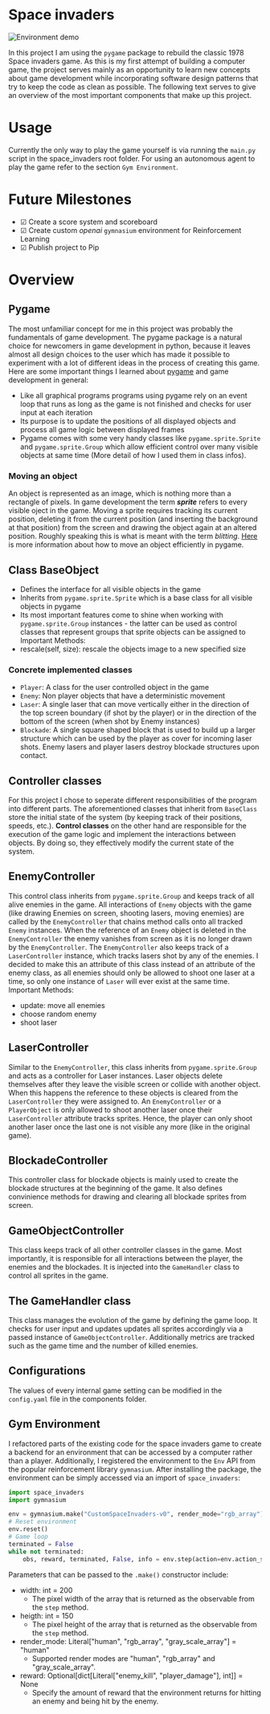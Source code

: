 # Space invaders

![Environment demo](demo_images.gif)

In this project I am using the `pygame` package to rebuild the classic 1978 Space invaders game. As this is my first attempt of building a computer game, the project serves mainly as an opportunity to learn new concepts about game development while incorporating software design patterns that try to keep the code as clean as possible. The following text serves to give an overview of the most important components that make up this project.

# Usage
Currently the only way to play the game yourself is via running the `main.py` script in the space_invaders root folder. For using an autonomous agent to play the game refer to the section `Gym Environment`.

# Future Milestones
- &#9745; Create a score system and scoreboard
- &#9745; Create custom *openai* `gymnasium` environment for Reinforcement Learning
- &#9745; Publish project to Pip

# Overview

## Pygame
The most unfamiliar concept for me in this project was probably the fundamentals of game development. The pygame package is a natural choice for newcomers in game development in python, because it leaves almost all design choices to the user which has made it possible to experiment with a lot of different ideas in the process of creating this game.
Here are some important things I learned about [pygame](https://www.pygame.org/docs/) and game development in general:
- Like all graphical programs programs using pygame rely on an event loop that runs as long as the game is not finished and checks for user input at each iteration
- Its purpose is to update the positions of all displayed objects and process all game logic between displayed frames
- Pygame comes with some very handy classes like `pygame.sprite.Sprite` and `pygame.sprite.Group` which allow efficient control over many visible objects at same time (More detail of how I used them in class infos). 

### Moving an object
An object is represented as an image, which is nothing more than a rectangle of pixels. In game development the term ***sprite*** refers to every visible oject in the game. Moving a sprite requires tracking its current position, deleting it from the current position (and inserting the background at that position) from the screen and drawing the object again at an altered position. Roughly speaking this is what is meant with the term *blitting*. [Here](https://www.pygame.org/docs/tut/MoveIt.html) is more information about how to move an object efficiently in pygame.

## Class BaseObject
- Defines the interface for all visible objects in the game
- Inherits from `pygame.sprite.Sprite` which is a base class for all visible objects in pygame
- Its most important features come to shine when working with `pygame.sprite.Group` instances - the latter can be used as control classes that represent groups that sprite objects can be assigned to 
Important Methods:
 - rescale(self, size): rescale the objects image to a new specified size 

### Concrete implemented classes
- `Player`: A class for the user controlled object in the game
- `Enemy`: Non player objects that have a deterministic movement
- `Laser`: A single laser that can move vertically either in the direction of the top screen boundary (if shot by the player) or in the direction of the bottom of the screen (when shot by Enemy instances)
- `Blockade`: A single square shaped block that is used to build up a larger structure which can be used by the player as cover for incoming laser shots. Enemy lasers and player lasers destroy blockade structures upon contact.

## Controller classes
For this project I chose to seperate different responsibilities of the program into different parts. The aforementioned classes that inherit from `BaseClass` store the initial state of the system (by keeping track of their positions, speeds, etc.). **Control classes** on the other hand are responsible for the execution of the game logic and implement the interactions between objects. By doing so, they effectively modify the current state of the system.

## EnemyController
This control class inherits from `pygame.sprite.Group` and keeps track of all alive enemies in the game. All interactions of `Enemy` objects with the game (like drawing Enemies on screen, shooting lasers, moving enemies) are called by the `EnemyController` that chains method calls onto all tracked `Enemy` instances. When the reference of an `Enemy` object is deleted in the `EnemyController` the enemy vanishes from screen as it is no longer drawn by the `EnemyController`.  The `EnemyController` also keeps track of a `LaserController` instance, which tracks lasers shot by any of the enemies. I decided to make this an attribute of this class instead of an attribute of the enemy class, as all enemies should only be allowed to shoot one laser at a time, so only one instance of `Laser` will ever exist at the same time. 
Important Methods:
- update: move all enemies
- choose random enemy
- shoot laser


## LaserController
Similar to the `EnemyController`, this class inherits from `pygame.sprite.Group` and acts as a controller for Laser instances. Laser objects delete themselves after they leave the visible screen or collide with another object. When this happens the reference to these objects is cleared from the `LaserController` they were assigned to. An `EnemyController` or a `PlayerObject` is only allowed to shoot another laser once their `LaserController` attribute tracks sprites. Hence, the player can only shoot another laser once the last one is not visible any more (like in the original game). 


## BlockadeController
This controller class for blockade objects is mainly used to create the blockade structures at the beginning of the game. It also defines convinience methods for drawing and clearing all blockade sprites from screen.


## GameObjectController
This class keeps track of all other controller classes in the game. Most importantly, it is responsible for all interactions between the player, the enemies and the blockades. It is injected into the `GameHandler` class to control all sprites in the game.


## The GameHandler class
This class manages the evolution of the game by defining the game loop. It checks for user input and updates updates all sprites accordingly via a passed instance of `GameObjectController`. Additionally metrics are tracked such as the game time and the number of killed enemies.

## Configurations
The values of every internal game setting can be modified in the `config.yaml` file in the components folder.

## Gym Environment

I refactored parts of the existing code for the space invaders game to create a backend for an environment that can be accessed by a computer rather than a player. Additionally, I registered the environment to the `Env` API from the popular reinforcement library `gymnasium`. After installing the package, the environment can be simply accessed via an import of `space_invaders`: 
```Python
import space_invaders
import gymnasium

env = gymnasium.make("CustomSpaceInvaders-v0", render_mode="rgb_array")
# Reset environment
env.reset()
# Game loop
terminated = False
while not terminated:
    obs, reward, terminated, False, info = env.step(action=env.action_space.sample())
```
Parameters that can be passed to the `.make()` constructor include:
- width: int = 200
    - The pixel width of the array that is returned as the observable from the `step` method.
- heigth: int = 150
    - The pixel height of the array that is returned as the observable from the `step` method.
- render_mode: Literal["human", "rgb_array", "gray_scale_array"] = "human"
    - Supported render modes are "human", "rgb_array" and "gray_scale_array".
- reward: Optional[dict[Literal["enemy_kill", "player_damage"], int]] = None
    - Specify the amount of reward that the environment returns for hitting an enemy and being hit by the enemy.
